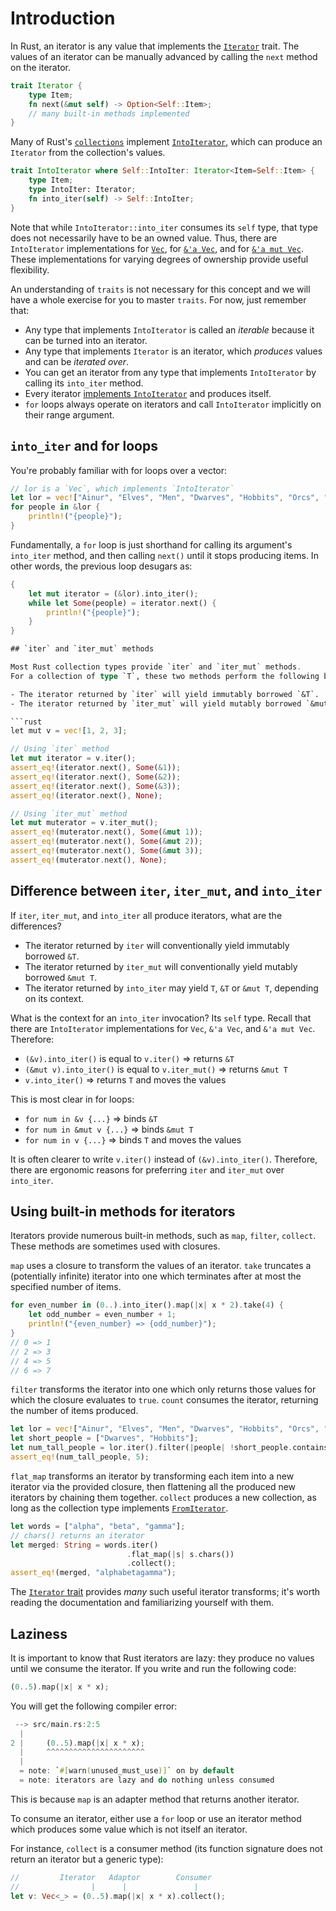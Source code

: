 # Introduction

In Rust, an iterator is any value that implements the [`Iterator`](https://doc.rust-lang.org/stable/std/iter/trait.Iterator.html) trait.
The values of an iterator can be manually advanced by calling the `next` method on the iterator.

```rust
trait Iterator {
    type Item;
    fn next(&mut self) -> Option<Self::Item>;
    // many built-in methods implemented
}
```

Many of Rust's [`collections`](https://doc.rust-lang.org/std/collections/index.html) implement
[`IntoIterator`](https://doc.rust-lang.org/std/iter/trait.IntoIterator.html),
which can produce an `Iterator` from the collection's values.

```rust
trait IntoIterator where Self::IntoIter: Iterator<Item=Self::Item> {
    type Item;
    type IntoIter: Iterator;
    fn into_iter(self) -> Self::IntoIter;
}
```

Note that while `IntoIterator::into_iter` consumes its `self` type, that type does not necessarily have to be an owned value.
Thus, there are `IntoIterator` implementations for [`Vec`](https://doc.rust-lang.org/std/vec/struct.Vec.html#impl-IntoIterator-2),
for [`&'a Vec`](https://doc.rust-lang.org/std/vec/struct.Vec.html#impl-IntoIterator),
and for [`&'a mut Vec`](https://doc.rust-lang.org/std/vec/struct.Vec.html#impl-IntoIterator-1).
These implementations for varying degrees of ownership provide useful flexibility.

An understanding of `traits` is not necessary for this concept and we will have a whole exercise for you to master `traits`.
For now, just remember that:

- Any type that implements `IntoIterator` is called an _iterable_ because it can be turned into an iterator.
- Any type that implements `Iterator` is an iterator, which _produces_ values and can be _iterated over_.
- You can get an iterator from any type that implements `IntoIterator` by calling its `into_iter` method.
- Every iterator [implements `IntoIterator`](https://doc.rust-lang.org/std/iter/trait.IntoIterator.html#impl-IntoIterator-25) and produces itself.
- `for` loops always operate on iterators and call `IntoIterator` implicitly on their range argument.

## `into_iter` and for loops

You're probably familiar with for loops over a vector:

```rust
// lor is a `Vec`, which implements `IntoIterator`
let lor = vec!["Ainur", "Elves", "Men", "Dwarves", "Hobbits", "Orcs", "Dragons"];
for people in &lor {
    println!("{people}");
}
```

Fundamentally, a `for` loop is just shorthand for calling its argument's `into_iter` method,
and then calling `next()` until it stops producing items. In other words, the previous loop desugars as:
```rust
{
    let mut iterator = (&lor).into_iter();
    while let Some(people) = iterator.next() {
        println!("{people}");
    }
}

## `iter` and `iter_mut` methods

Most Rust collection types provide `iter` and `iter_mut` methods.
For a collection of type `T`, these two methods perform the following by convention:

- The iterator returned by `iter` will yield immutably borrowed `&T`.
- The iterator returned by `iter_mut` will yield mutably borrowed `&mut T`.

```rust
let mut v = vec![1, 2, 3];

// Using `iter` method
let mut iterator = v.iter();
assert_eq!(iterator.next(), Some(&1));
assert_eq!(iterator.next(), Some(&2));
assert_eq!(iterator.next(), Some(&3));
assert_eq!(iterator.next(), None);

// Using `iter_mut` method
let mut muterator = v.iter_mut();
assert_eq!(muterator.next(), Some(&mut 1));
assert_eq!(muterator.next(), Some(&mut 2));
assert_eq!(muterator.next(), Some(&mut 3));
assert_eq!(muterator.next(), None);
```

## Difference between `iter`, `iter_mut`, and `into_iter`

If `iter`, `iter_mut`, and `into_iter` all produce iterators, what are the differences?

- The iterator returned by `iter` will conventionally yield immutably borrowed `&T`.
- The iterator returned by `iter_mut` will conventionally yield mutably borrowed `&mut T`.
- The iterator returned by `into_iter` may yield `T`, `&T` or `&mut T`, depending on its context.

What is the context for an `into_iter` invocation?
Its `self` type.
Recall that there are `IntoIterator` implementations for `Vec`, `&'a Vec`, and `&'a mut Vec`.
Therefore: 

- `(&v).into_iter()` is equal to `v.iter()` => returns `&T`
- `(&mut v).into_iter()` is equal to `v.iter_mut()` => returns `&mut T`
- `v.into_iter()` => returns `T` and moves the values

This is most clear in for loops:

- `for num in &v {...}` => binds `&T`
- `for num in &mut v {...}` => binds `&mut T`
- `for num in v {...}` => binds `T` and moves the values

It is often clearer to write `v.iter()` instead of `(&v).into_iter()`.
Therefore, there are ergonomic reasons for preferring `iter` and `iter_mut` over `into_iter`.

## Using built-in methods for iterators

Iterators provide numerous built-in methods, such as `map`, `filter`, `collect`.
These methods are sometimes used with closures.

`map` uses a closure to transform the values of an iterator.
`take` truncates a (potentially infinite) iterator into one which terminates after at most the specified number of items.

```rust
for even_number in (0..).into_iter().map(|x| x * 2).take(4) {
    let odd_number = even_number + 1;
    println!("{even_number} => {odd_number}");
}
// 0 => 1
// 2 => 3
// 4 => 5
// 6 => 7
```

`filter` transforms the iterator into one which only returns those values for which the closure evaluates to `true`.
`count` consumes the iterator, returning the number of items produced.

```rust
let lor = vec!["Ainur", "Elves", "Men", "Dwarves", "Hobbits", "Orcs", "Dragons"];
let short_people = ["Dwarves", "Hobbits"];
let num_tall_people = lor.iter().filter(|people| !short_people.contains(people)).count();
assert_eq!(num_tall_people, 5);
```

`flat_map` transforms an iterator by transforming each item into a new iterator via the provided closure,
then flattening all the produced new iterators by chaining them together.
`collect` produces a new collection,
as long as the collection type implements [`FromIterator`](https://doc.rust-lang.org/std/iter/trait.FromIterator.html).

```rust
let words = ["alpha", "beta", "gamma"];
// chars() returns an iterator
let merged: String = words.iter()
                          .flat_map(|s| s.chars())
                          .collect();
assert_eq!(merged, "alphabetagamma");
```

The [`Iterator` trait](https://doc.rust-lang.org/std/iter/trait.Iterator.html) provides _many_ such useful iterator transforms;
it's worth reading the documentation and familiarizing yourself with them.

## Laziness

It is important to know that Rust iterators are lazy:
they produce no values until we consume the iterator.
If you write and run the following code:

```rust
(0..5).map(|x| x * x);
```

You will get the following compiler error:

```rust
 --> src/main.rs:2:5
  |
2 |     (0..5).map(|x| x * x);
  |     ^^^^^^^^^^^^^^^^^^^^^^
  |
  = note: `#[warn(unused_must_use)]` on by default
  = note: iterators are lazy and do nothing unless consumed
```

This is because `map` is an adapter method that returns another iterator.

To consume an iterator, either use a `for` loop or use an iterator method which produces some value which is not itself an iterator.

For instance, `collect` is a consumer method (its function signature does not return an iterator but a generic type):

```rust
//         Iterator   Adaptor        Consumer
//                |      |               |
let v: Vec<_> = (0..5).map(|x| x * x).collect();
```

